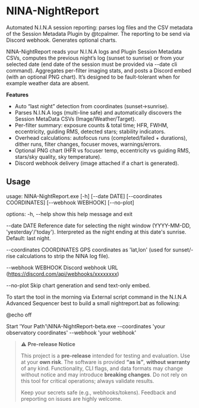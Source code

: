 # NINA-NightReport
Automated N.I.N.A session reporting: parses log files and the CSV metadata of the Session Metadata Plugin by @tcpalmer. The reporting to be send via Discord webhook. Generates optional charts.

NINA-NightReport reads your N.I.N.A logs and Plugin Session Metadata CSVs, computes the previous night’s log (sunset to sunrise) or from your selected date (end date of the session must be provided via --date cli command). 
Aggregates per-filter imaging stats, and posts a Discord embed (with an optional PNG chart). It’s designed to be fault-tolerant when for example weather data are absent.

**Features**
- Auto “last night” detection from coordinates (sunset→sunrise).
- Parses N.I.N.A logs (multi-line safe) and automatically discovers the Session MetaData CSVs (Image/Weather/Target).
- Per-filter summary: exposure counts & total time; HFR, FWHM, eccentricity, guiding RMS, detected stars; stability indicators.
- Overhead calculations: autofocus runs (completed/failed + durations), dither runs, filter changes, focuser moves, warnings/errors.
- Optional PNG chart (HFR vs focuser temp, eccentricity vs guiding RMS, stars/sky quality, sky temperature).
- Discord webhook delivery (image attached if a chart is generated).

## Usage
usage: NINA-NightReport.exe [-h] [--date DATE] [--coordinates COORDINATES] [--webhook WEBHOOK] [--no-plot]

options:
  -h, --help            show this help message and exit
  
  --date DATE           Reference date for selecting the night window (YYYY-MM-DD, 'yesterday'/'today'). Interpreted
                        as the night ending at this date's sunrise. Default: last night.
  
  --coordinates COORDINATES
                        GPS coordinates as 'lat,lon' (used for sunset/-rise calculations to strip the NINA log file).
  
  --webhook WEBHOOK     Discord webhook URL (https://discord.com/api/webhooks/xxxxxxxx)
  
  --no-plot             Skip chart generation and send text-only embed.


To start the tool in the morning via External script command in the N.I.N.A Advanced Sequencer best to build a small nightreport.bat as following:

@echo off

Start 'Your Path'\NINA-NightReport-beta.exe --coordinates 'your observatory coordinates' --webhook 'your webhook'




> ⚠️ **Pre-release Notice**
>
> This project is a **pre-release** intended for testing and evaluation.
> Use at your **own risk**. The software is provided **“as is”**, **without
> warranty** of any kind. Functionality, CLI flags, and data formats may
> change without notice and may introduce **breaking changes**. Do not rely
> on this tool for critical operations; always validate results.
>
> Keep your secrets safe (e.g., webhooks/tokens).
> Feedback and preporting on issues are highly welcome.
